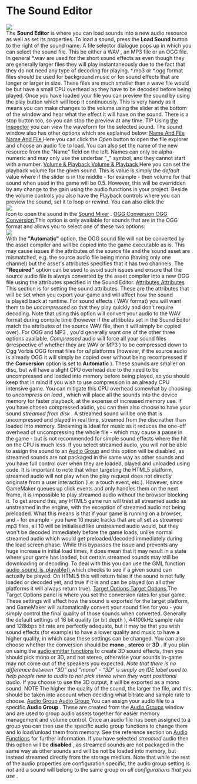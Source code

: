 # The Sound Editor

  
![](https://gms.magecorn.com/Manual/assets/Images/Asset_Editors/Editor_Sound.png)  
The **Sound Editor** is where you can load sounds into a new audio
resource as well as set its properties. To load a sound, press the
**Load Sound** button to the right of the sound name. A file selector
dialogue pops up in which you can select the sound file. This be either
a WAV , an MP3 file or an OGG file. In general \*.wav are used for the
short sound effects as even though they are generally larger files they
will play instantaneously due to the fact that they do not need any type
of decoding for playing. \*.mp3 or \*.ogg format files should be used
for background music or for sound effects that are longer or larger in
size. These files are much smaller than a wave file would be but have a
small CPU overhead as they have to be decoded before being played. Once
you have loaded your file you can preview the sound by using the play
button which will loop it continuously. This is very handy as it means
you can make changes to the volume using the slider at the bottom of the
window and hear what the effect it will have on the sound. There is a
stop button too, so you can stop the preview at any time. TIP Using [the
Inspector](../IDE_Tools/The_Inspector) you can view the waveform for
the selected sound. The sound window also has other options which are
explained below: [ Name And File Name And File ](#) Here you can click
the *Open* button to open the file explorer and choose an audio file to
load. You can also set the name of the new resource from the "Name"
field on the left. Names can only be alpha-numeric and may only use the
underbar "\_" symbol, and they cannot start with a number. [ Volume &
Playback Volume & Playback ](#) Here you can set the playback volume for
the given sound. This is value is simply the *default* value where if
the slider is in the middle - for example - then volume for that sound
when used in the game will be 0.5. However, this will be overridden by
any change to the gain using the audio functions in your project. Beside
the volume controls you also have the Playback controls where you can
preview the sound, set it to loop or rewind. You can also click the  
![](https://gms.magecorn.com/Manual/assets/Images/Icons/Icon_OpenMixer.png)  
Icon to open the sound in the [Sound
Mixer](../IDE_Tools/Sound_Mixer) . [ OGG Conversion OGG Conversion
](#) This option is only available for sounds that are in the OGG format
and allows you to select one of these two options:  
![](https://gms.magecorn.com/Manual/assets/Images/Asset_Editors/Editor_Sound_Conversion_OGG.png)  
With the **"Automatic"** option, the OGG sound file will not
be converted by the asset compiler and will be copied into the game
executable as is. This may cause issues if the attributes of the source
file and the sound asset are mismatched, e.g. the source audio file
being mono (having only one channel) but the asset's attributes
specifies that it has two channels. The **"Required"** option can be
used to avoid such issues and ensure that the source audio file is
always converted by the asset compiler into a new OGG file using the
attributes specified in the Sound Editor. [ Attributes Attributes ](#)
This section is for setting the sound attributes. These are the
attributes that will be set when you export your game and will affect
how the sound is played back at runtime. For sound effects ( WAV format)
you will want them to be *uncompressed* so that they play quickly and
don't require decoding. Note that using this option will convert your
audio to the WAV format during compile time (however if the attributes
set in the Sound Editor match the attributes of the source WAV file,
then it will simply be copied over). For OGG and MP3 , you'd generally
want one of the other three options available. *Compressed* audio will
force all your sound files (irrespective of whether they are WAV or MP3
) to be compressed down to Ogg Vorbis OGG format files for *all*
platforms (however, if the source audio is already OGG it will simply be
copied over without being recompressed if the **Conversion** option is
set to **Automatic** ). These sounds are smaller on disc, but will have
a slight CPU overhead due to the need to be uncompressed and loaded into
memory before being played, so you should keep that in mind if you wish
to use compression in an already CPU intensive game. You can mitigate
this CPU overhead somewhat by choosing to *uncompress on load* , which
will place all the sounds into the device memory for faster playback, at
the expense of increased memory use. If you have chosen compressed
audio, you can then also choose to have your sound *streamed from disk*
. A streamed sound will be one that is uncompressed and played in real
time, streamed from the disc rather than loaded into memory. Streaming
is ideal for music as it reduces the one-off overhead of uncompressing
the whole file - which may cause a pause in the game - but is not
recommended for simple sound effects where the hit on the CPU is much
less. If you select streamed audio, you will *not* be able to assign the
sound to an [Audio Group](../Settings/Audio_Groups) and this option
will be disabled, as streamed sounds are not packaged in the same way as
other sounds and you have full control over when they are loaded, played
and unloaded using code. It is important to note that when targeting the
HTML5 platform, streamed audio will not play when the play request does
not directly originate from a user interaction (i.e: a touch event,
etc.). However, since GameMaker queues up click events and only handles
them on the next frame, it is impossible to play streamed audio without
the browser blocking it. To get around this, any HTML5 game run will
treat all streamed audio as unstreamed in the engine, with the exception
of streamed audio not being preloaded. What this means is that if your
game is running on a browser, and - for example - you have 10 music
tracks that are all set as streamed mp3 files, all 10 will be
initialised like unstreamed audio would, but they won't be decoded
immediately before the game loads, unlike normal streamed audio which
would get preloaded/decoded immediately during the load screen phase.
While this bypasses the issue and prevents any huge increase in initial
load times, it does mean that it may result in a state where your game
has loaded, but certain streamed sounds may still be downloading or
decoding. To deal with this you can use the GML function [
audio_sound_is_playable()
](../GameMaker_Language/GML_Reference/Asset_Management/Audio/audio_sound_is_playable)
which checks to see if a given sound can actually be played. On HTML5
this will return false if the sound is not fully loaded or decoded yet,
and true if it is and can be played (on all other platforms it will
always return true). [ Target Options Target Options ](#) The Target
Options panel is where you set the conversion rates for your game. These
settings will affect how the sound is exported for the target platform,
and GameMaker will automatically convert your sound files for you - you
simply control the final quality of those sounds when converted.
Generally the default settings of 16 bit quality (or bit depth ),
44100kHz sample rate and 128kbps bit rate are perfectly adequate, but it
may be that you wish sound effects (for example) to have a lower quality
and music to have a higher quality, in which case these settings can be
changed. You can also choose whether the conversion should be **mono** ,
**stereo** or **3D** . If you plan on using the [audio emitter
functions](../GameMaker_Language/GML_Reference/Asset_Management/Audio/Audio_Emitters/Audio_Emitters)
to create 3D sound effects, then you should pick mono or 3D, and not
stereo, otherwise your sounds in-game may not come out of the speakers
you expected. *Note that there is no difference between “3D” and
“mono” - “3D” is simply an IDE label used to help people new to audio to
not pick stereo when they want positional audio.* If you choose to use
the 3D output, it will be exported as a mono sound. NOTE The higher the
quality of the sound, the larger the file, and this should be taken into
account when deciding what bitrate and sample rate to choose. [ Audio
Group Audio Group ](#) You can assign your audio file to a specific
**Audio Group** . These are created from the [Audio
Groups](../Settings/Audio_Groups) window and are used to group audio
assets together for easier memory management and volume control. Once an
audio file has been assigned to a group you can then use the specific
audio group functions to change them and lo load/unload them from
memory. See the reference section on [Audio
Functions](../GameMaker_Language/GML_Reference/Asset_Management/Audio/Audio_Groups/Audio_Groups)
for further information. If you have selected *streamed* audio then this
option will be **disabled** , as streamed sounds are not packaged in the
same way as other sounds and will be not be loaded into memory, but
instead streamed directly from the storage medium. Note that while the
rest of the audio properties are configuration specific, the audio group
setting is *not* and a sound will belong to the same group on *all
configurations that you use* .
